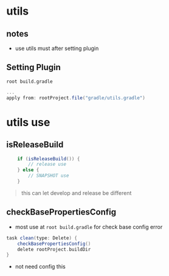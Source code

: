 # utils

## notes

- use utils must after setting plugin

## Setting Plugin

`root build.gradle`

```gradle
...
apply from: rootProject.file("gradle/utils.gradle")
```

# utils use

## isReleaseBuild

```gradle
    if (isReleaseBuild()) {
        // release use
    } else {
        // SNAPSHOT use
    }
```

> this can let develop and release be different

## checkBasePropertiesConfig

- most use at `root build.gradle` for check base config error

```gradle
task clean(type: Delete) {
    checkBasePropertiesConfig()
    delete rootProject.buildDir
}
```

- not need config this
